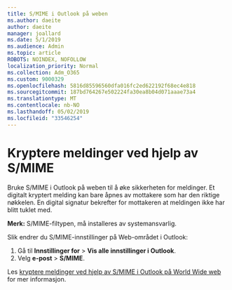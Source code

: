 ```yaml
---
title: S/MIME i Outlook på weben
ms.author: daeite
author: daeite
manager: joallard
ms.date: 5/1/2019
ms.audience: Admin
ms.topic: article
ROBOTS: NOINDEX, NOFOLLOW
localization_priority: Normal
ms.collection: Adm_O365
ms.custom: 9000329
ms.openlocfilehash: 5816d85596560dfa016fc2ed622192f68ec4e818
ms.sourcegitcommit: 187bd764267e502224fa30ea8b04d071aaae73a4
ms.translationtype: MT
ms.contentlocale: nb-NO
ms.lasthandoff: 05/02/2019
ms.locfileid: "33546254"
---
```

# <a name="encrypt-messages-using-smime"></a>Kryptere meldinger ved hjelp av S/MIME

Bruke S/MIME i Outlook på weben til å øke sikkerheten for meldinger. Et digitalt kryptert melding kan bare åpnes av mottakere som har den riktige nøkkelen. En digital signatur bekrefter for mottakeren at meldingen ikke har blitt tuklet med.

**Merk:** S/MIME-filtypen, må installeres av systemansvarlig.

Slik endrer du S/MIME-innstillinger på Web-området i Outlook:

1. Gå til **Innstillinger for** > **Vis alle innstillinger i Outlook**.
2. Velg **e-post** > **S/MIME**.

Les [kryptere meldinger ved hjelp av S/MIME i Outlook på World Wide web](https://support.office.com/article/878c79fc-7088-4b39-966f-14512658f480) for mer informasjon.